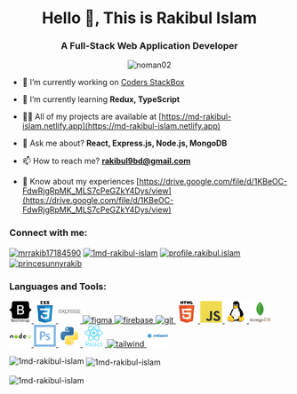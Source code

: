 <h1 align="center">Hello 👋, This is Rakibul Islam</h1>
<h3 align="center">A Full-Stack Web Application Developer</h3>
<p align="center"> <img src="https://komarev.com/ghpvc/?username=noman02&label=Profile%20views&color=0e75b6&style=flat" alt="noman02" /> </p>

- 🔭 I’m currently working on [Coders StackBox](https://codersstackbox-c9449.web.app)

- 🌱 I’m currently learning **Redux, TypeScript**

- 👨‍💻 All of my projects are available at [https://md-rakibul-islam.netlify.app](https://md-rakibul-islam.netlify.app)

- 💬 Ask me about? **React, Express.js, Node.js, MongoDB**

- 📫 How to reach me? **rakibul9bd@gmail.com**

- 📄 Know about my experiences [https://drive.google.com/file/d/1KBeOC-FdwRjgRpMK_MLS7cPeGZkY4Dys/view](https://drive.google.com/file/d/1KBeOC-FdwRjgRpMK_MLS7cPeGZkY4Dys/view)

<h3 align="left">Connect with me:</h3>
<p align="left">
<a href="https://twitter.com/mrrakib17184590" target="blank"><img align="center" src="https://raw.githubusercontent.com/rahuldkjain/github-profile-readme-generator/master/src/images/icons/Social/twitter.svg" alt="mrrakib17184590" height="30" width="40" /></a>
<a href="https://linkedin.com/in/1md-rakibul-islam" target="blank"><img align="center" src="https://raw.githubusercontent.com/rahuldkjain/github-profile-readme-generator/master/src/images/icons/Social/linked-in-alt.svg" alt="1md-rakibul-islam" height="30" width="40" /></a>
<a href="https://fb.com/profile.rakibul.islam" target="blank"><img align="center" src="https://raw.githubusercontent.com/rahuldkjain/github-profile-readme-generator/master/src/images/icons/Social/facebook.svg" alt="profile.rakibul.islam" height="30" width="40" /></a>
<a href="https://instagram.com/princesunnyrakib" target="blank"><img align="center" src="https://raw.githubusercontent.com/rahuldkjain/github-profile-readme-generator/master/src/images/icons/Social/instagram.svg" alt="princesunnyrakib" height="30" width="40" /></a>
</p>

<h3 align="left">Languages and Tools:</h3>
<p align="left"> <a href="https://getbootstrap.com" target="_blank" rel="noreferrer"> <img src="https://raw.githubusercontent.com/devicons/devicon/master/icons/bootstrap/bootstrap-plain-wordmark.svg" alt="bootstrap" width="40" height="40"/> </a> <a href="https://www.w3schools.com/css/" target="_blank" rel="noreferrer"> <img src="https://raw.githubusercontent.com/devicons/devicon/master/icons/css3/css3-original-wordmark.svg" alt="css3" width="40" height="40"/> </a> <a href="https://expressjs.com" target="_blank" rel="noreferrer"> <img src="https://raw.githubusercontent.com/devicons/devicon/master/icons/express/express-original-wordmark.svg" alt="express" width="40" height="40"/> </a> <a href="https://www.figma.com/" target="_blank" rel="noreferrer"> <img src="https://www.vectorlogo.zone/logos/figma/figma-icon.svg" alt="figma" width="40" height="40"/> </a> <a href="https://firebase.google.com/" target="_blank" rel="noreferrer"> <img src="https://www.vectorlogo.zone/logos/firebase/firebase-icon.svg" alt="firebase" width="40" height="40"/> </a> <a href="https://git-scm.com/" target="_blank" rel="noreferrer"> <img src="https://www.vectorlogo.zone/logos/git-scm/git-scm-icon.svg" alt="git" width="40" height="40"/> </a> <a href="https://www.w3.org/html/" target="_blank" rel="noreferrer"> <img src="https://raw.githubusercontent.com/devicons/devicon/master/icons/html5/html5-original-wordmark.svg" alt="html5" width="40" height="40"/> </a> <a href="https://developer.mozilla.org/en-US/docs/Web/JavaScript" target="_blank" rel="noreferrer"> <img src="https://raw.githubusercontent.com/devicons/devicon/master/icons/javascript/javascript-original.svg" alt="javascript" width="40" height="40"/> </a> <a href="https://www.linux.org/" target="_blank" rel="noreferrer"> <img src="https://raw.githubusercontent.com/devicons/devicon/master/icons/linux/linux-original.svg" alt="linux" width="40" height="40"/> </a> <a href="https://www.mongodb.com/" target="_blank" rel="noreferrer"> <img src="https://raw.githubusercontent.com/devicons/devicon/master/icons/mongodb/mongodb-original-wordmark.svg" alt="mongodb" width="40" height="40"/> </a> <a href="https://nodejs.org" target="_blank" rel="noreferrer"> <img src="https://raw.githubusercontent.com/devicons/devicon/master/icons/nodejs/nodejs-original-wordmark.svg" alt="nodejs" width="40" height="40"/> </a> <a href="https://www.photoshop.com/en" target="_blank" rel="noreferrer"> <img src="https://raw.githubusercontent.com/devicons/devicon/master/icons/photoshop/photoshop-line.svg" alt="photoshop" width="40" height="40"/> </a> <a href="https://www.python.org" target="_blank" rel="noreferrer"> <img src="https://raw.githubusercontent.com/devicons/devicon/master/icons/python/python-original.svg" alt="python" width="40" height="40"/> </a> <a href="https://reactjs.org/" target="_blank" rel="noreferrer"> <img src="https://raw.githubusercontent.com/devicons/devicon/master/icons/react/react-original-wordmark.svg" alt="react" width="40" height="40"/> </a> <a href="https://tailwindcss.com/" target="_blank" rel="noreferrer"> <img src="https://www.vectorlogo.zone/logos/tailwindcss/tailwindcss-icon.svg" alt="tailwind" width="40" height="40"/> </a> <a href="https://webpack.js.org" target="_blank" rel="noreferrer"> <img src="https://raw.githubusercontent.com/devicons/devicon/d00d0969292a6569d45b06d3f350f463a0107b0d/icons/webpack/webpack-original-wordmark.svg" alt="webpack" width="40" height="40"/> </a> </p>

<p><img align="left" src="https://github-readme-stats.vercel.app/api/top-langs?username=1md-rakibul-islam&show_icons=true&locale=en&layout=compact" alt="1md-rakibul-islam" /></p>

<p>&nbsp;<img align="center" src="https://github-readme-stats.vercel.app/api?username=1md-rakibul-islam&show_icons=true&locale=en" alt="1md-rakibul-islam" /></p>

<p><img align="center" src="https://github-readme-streak-stats.herokuapp.com/?user=1md-rakibul-islam&" alt="1md-rakibul-islam" /></p>
